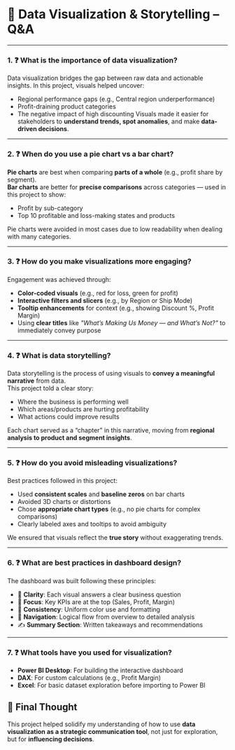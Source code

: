 # 📘 Data Visualization & Storytelling – Q&A
---

### 1. ❓ What is the importance of data visualization?

Data visualization bridges the gap between raw data and actionable insights. In this project, visuals helped uncover:
- Regional performance gaps (e.g., Central region underperformance)
- Profit-draining product categories
- The negative impact of high discounting
Visuals made it easier for stakeholders to **understand trends, spot anomalies**, and make **data-driven decisions**.

---

### 2. ❓ When do you use a pie chart vs a bar chart?

**Pie charts** are best when comparing **parts of a whole** (e.g., profit share by segment).  
**Bar charts** are better for **precise comparisons** across categories — used in this project to show:
- Profit by sub-category
- Top 10 profitable and loss-making states and products

Pie charts were avoided in most cases due to low readability when dealing with many categories.

---

### 3. ❓ How do you make visualizations more engaging?

Engagement was achieved through:
- **Color-coded visuals** (e.g., red for loss, green for profit)
- **Interactive filters and slicers** (e.g., by Region or Ship Mode)
- **Tooltip enhancements** for context (e.g., showing Discount %, Profit Margin)
- Using **clear titles** like *"What’s Making Us Money — and What’s Not?"* to immediately convey purpose

---

### 4. ❓ What is data storytelling?

Data storytelling is the process of using visuals to **convey a meaningful narrative** from data.  
This project told a clear story:
- Where the business is performing well
- Which areas/products are hurting profitability
- What actions could improve results

Each chart served as a “chapter” in this narrative, moving from **regional analysis to product and segment insights**.

---

### 5. ❓ How do you avoid misleading visualizations?

Best practices followed in this project:
- Used **consistent scales** and **baseline zeros** on bar charts
- Avoided 3D charts or distortions
- Chose **appropriate chart types** (e.g., no pie charts for complex comparisons)
- Clearly labeled axes and tooltips to avoid ambiguity

We ensured that visuals reflect the **true story** without exaggerating trends.

---

### 6. ❓ What are best practices in dashboard design?

The dashboard was built following these principles:
- 🧠 **Clarity**: Each visual answers a clear business question
- 🎯 **Focus**: Key KPIs are at the top (Sales, Profit, Margin)
- 🧩 **Consistency**: Uniform color use and formatting
- 🧭 **Navigation**: Logical flow from overview to detailed analysis
- ✍️ **Summary Section**: Written takeaways and recommendations

---

### 7. ❓ What tools have you used for visualization?

- **Power BI Desktop**: For building the interactive dashboard
- **DAX**: For custom calculations (e.g., Profit Margin)
- **Excel**: For basic dataset exploration before importing to Power BI


## 🙌 Final Thought

This project helped solidify my understanding of how to use **data visualization as a strategic communication tool**, not just for exploration, but for **influencing decisions**.

